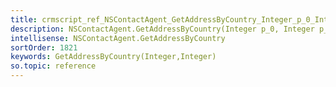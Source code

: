 ```yaml
---
title: crmscript_ref_NSContactAgent_GetAddressByCountry_Integer_p_0_Integer_p_1
description: NSContactAgent.GetAddressByCountry(Integer p_0, Integer p_1)
intellisense: NSContactAgent.GetAddressByCountry
sortOrder: 1821
keywords: GetAddressByCountry(Integer,Integer)
so.topic: reference
---
```





